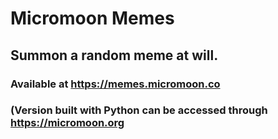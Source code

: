 # Micromoon Memes
## Summon a random meme at will.
### Available at https://memes.micromoon.co
### (Version built with Python can be accessed through https://micromoon.org
